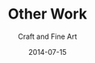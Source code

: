 ---
title: Other Work
subtitle: Craft and Fine Art
layout: default
modal-id: 6
date: 2014-07-15
img: IMG_1398.JPG
thumbnail: IMG_1398.JPG
alt: Ceramics, painting
project-date: April 2014
category: Fine Art
description: Lorem ipsum dolor sit amet, usu cu alterum nominavi lobortis. At duo novum diceret. Tantas apeirian vix et, usu sanctus postulant inciderint ut, populo diceret necessitatibus in vim. Cu eum dicam feugiat noluisse.

---